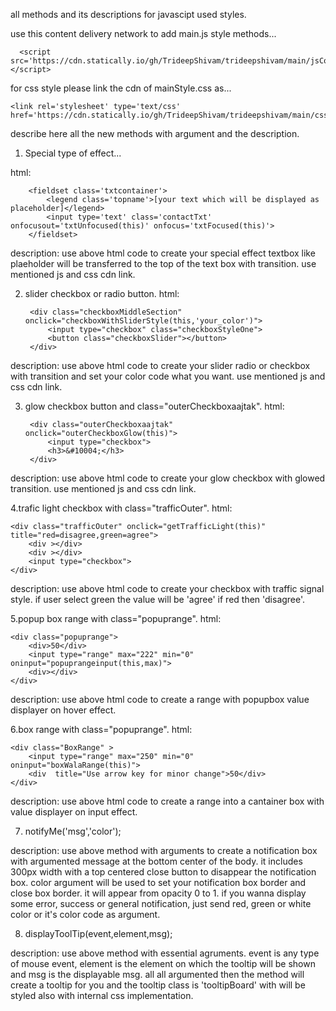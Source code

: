 all methods and its descriptions for javascipt used styles.

use this content delivery network to add main.js style methods...

	  <script src='https://cdn.statically.io/gh/TrideepShivam/trideepshivam/main/jsCode/main.js'></script>
    
for css style please link the cdn of mainStyle.css as...

	<link rel='stylesheet' type='text/css' href='https://cdn.statically.io/gh/TrideepShivam/trideepshivam/main/cssCode/mainStyle.css'>
  
describe here all the new methods with argument and the description.

1. Special type of effect...

html:

		<fieldset class='txtcontainer'>
			<legend class='topname'>[your text which will be displayed as placeholder]</legend>
			<input type='text' class='contactTxt' onfocusout='txtUnfocused(this)' onfocus='txtFocused(this)'>
		</fieldset>
    
description: use above html code to create your special effect textbox like plaeholder will be transferred to the top of the text box with transition. use mentioned js and css cdn link.

2. slider checkbox or radio button.
html:

		<div class="checkboxMiddleSection" onclick="checkboxWithSliderStyle(this,'your_color')">
			<input type="checkbox" class="checkboxStyleOne">
			<button class="checkboxSlider"></button>
		</div>
    
description: use above html code to create your slider radio or checkbox with transition and set your color code what you want. use mentioned js and css cdn link.

3. glow checkbox button and class="outerCheckboxaajtak".
html:

		<div class="outerCheckboxaajtak" onclick="outerCheckboxGlow(this)">
			<input type="checkbox">
			<h3>&#10004;</h3>
		</div>
    
description: use above html code to create your glow checkbox with glowed transition. use mentioned js and css cdn link.

4.trafic light checkbox with class="trafficOuter".
html:
	
	<div class="trafficOuter" onclick="getTrafficLight(this)" title="red=disagree,green=agree">
		<div ></div>
		<div ></div>
		<input type="checkbox">
	</div>

description: use above html code to create your checkbox with traffic signal style. if user select green the value will be 'agree' if red then 'disagree'.

5.popup box range with class="popuprange".
html:

	<div class="popuprange">
		<div>50</div>
		<input type="range" max="222" min="0" oninput="popuprangeinput(this,max)">
		<div></div>
	</div>
	
description: use above html code to create a range with popupbox value displayer on hover effect.

6.box range with class="popuprange".
html:

	<div class="BoxRange" >
		<input type="range" max="250" min="0" oninput="boxWalaRange(this)">
		<div  title="Use arrow key for minor change">50</div>	
	</div>

description: use above html code to create a range into a cantainer box with value displayer on input effect.

7. notifyMe('msg','color');

description: use above method with arguments to create a notification box with argumented message at the bottom center of the body. it includes 300px width with a top centered close button to disappear the notification box. color argument will be used to set your notification box border and close box border. it will appear from opacity 0 to 1.
	if you wanna display some error, success or general notification, just send red, green or white color or it's color code as argument.

8. displayToolTip(event,element,msg);

description: use above method with essential agruments. event is any type of mouse event, element is the element on which the tooltip will be shown and msg is the displayable msg. all all argumented then the method will create a tooltip for you and the tooltip class is 'tooltipBoard' with will be styled also with internal css implementation.






